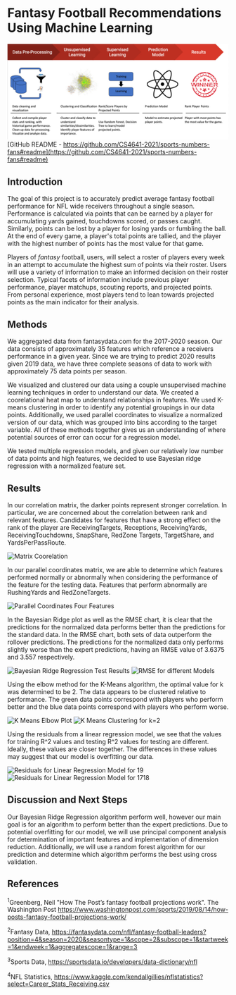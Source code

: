 # Fantasy Football Recommendations Using Machine Learning

![Summary Figure](/images/Fantasy_Football_ML_summary_figure.jpg)
[GitHub README - https://github.com/CS4641-2021/sports-numbers-fans#readme](https://github.com/CS4641-2021/sports-numbers-fans#readme)
## Introduction

The goal of this project is to accurately predict average fantasy football performance for NFL wide receivers throughout a single season. Performance is calculated via points that can be earned by a player for accumulating yards gained, touchdowns scored, or passes caught. Similarly, points can be lost by a player for losing yards or fumbling the ball. At the end of every game, a player's total points are tallied, and the player with the highest number of points has the most value for that game.

Players of *fantasy* football, users, will select a roster of players every week in an attempt to accumulate the highest sum of points via their roster. Users will use a variety of information to make an informed decision on their roster selection. Typical facets of information include previous player performance, player matchups, scouting reports, and projected points. From personal experience, most players tend to lean towards projected points as the main indicator for their analysis.


## Methods

We aggregated data from fantasydata.com for the 2017-2020 season. Our data consists of approximately 35 features which reference a receivers performance in a given year. Since we are trying to predict 2020 results given 2019 data, we have three complete seasons of data to work with approximately 75 data points per season. 

We visualized and clustered our data using a couple unsupervised machine learning techniques in order to understand our data. We created a coorelational heat map to understand relationships in features. We used K-means clustering in order to identify any potential groupings in our data points. Additionally, we used parallel coordinates to visualize a normalized version of our data, which was grouped into bins according to the target variable. All of these methods together gives us an understanding of where potential sources of error can occur for a regression model.

We tested multiple regression models, and given our relatively low number of data points and high features, we decided to use Bayesian ridge regression with a normalized feature set.

## Results
In our correlation matrix, the darker points represent stronger correlation. In particular, we are concerned about the correlation between rank and relevant features. Candidates for features that have a strong effect on the rank of the player are ReceivingTargets, Receptions, ReceivingYards, ReceivingTouchdowns, SnapShare, RedZone Targets, TargetShare, and YardsPerPassRoute. 

![Matrix Coorelation](https://user-images.githubusercontent.com/85750551/125112207-dbb8f980-e0b4-11eb-9b01-d812e29d72c2.png)

In our parallel coordinates matrix, we are able to determine which features performed normally or abnormally when considering the performance of the feature for the testing data. Features that perform abnormally are RushingYards and RedZoneTargets.

![Parallel Coordinates Four Features](https://user-images.githubusercontent.com/85750551/125112208-dbb8f980-e0b4-11eb-9a6d-ad10df78f8b5.png)

In the Bayesian Ridge plot as well as the RMSE chart, it is clear that the predictions for the normalized data performs better than the predictions for the standard data. In the RMSE chart, both sets of data outperform the rollover predictions. The predictions for the normalized data only performs slightly worse than the expert predictions, having an RMSE value of 3.6375 and 3.557 respectively. 

![Bayesian Ridge Regression Test Results](https://user-images.githubusercontent.com/85750551/125112202-db206300-e0b4-11eb-8759-f3c52fbc7d73.png)
![RMSE for different Models](https://user-images.githubusercontent.com/85750551/125112211-dc519000-e0b4-11eb-8731-594240e07826.png)

Using the elbow method for the K-Means algorithm, the optimal value for k was determined to be 2.
The data appears to be clustered relative to performance. The green data points correspond with players who perform better and the blue data points correspond with players who perform worse.

![K Means Elbow Plot](https://user-images.githubusercontent.com/85750551/125112206-dbb8f980-e0b4-11eb-9e84-2a0f3f31ab3b.png)
![K Means Clustering for k=2](https://user-images.githubusercontent.com/85750551/125112205-dbb8f980-e0b4-11eb-8b5c-245316368414.png)

Using the residuals from a linear regression model, we see that the values for training R^2 values and testing R^2 values for testing are different. Ideally, these values are closer together. The differences in these values may suggest that our model is overfitting our data.

![Residuals for Linear Regression Model for 19](https://user-images.githubusercontent.com/85750551/125112209-dc519000-e0b4-11eb-99f3-2f4174224e16.png)
![Residuals for Linear Regression Model for 1718](https://user-images.githubusercontent.com/85750551/125112210-dc519000-e0b4-11eb-9d5d-b33fc295815e.png)


## Discussion and Next Steps

Our Bayesian Ridge Regression algorithm perform well, however our main goal is for an algorithm to perform better than the expert predictions. Due to potential overfitting for our model, we will use principal component analysis for determination of important features and implementation of dimension reduction. Additionally, we will use a random forest algorithm for our prediction and determine which algorithm performs the best using cross validation.

## References
<sup>1</sup>Greenberg, Neil "How The Post’s fantasy football projections work". The Washington Post
https://www.washingtonpost.com/sports/2019/08/14/how-posts-fantasy-football-projections-work/

<sup>2</sup>Fantasy Data, https://fantasydata.com/nfl/fantasy-football-leaders?position=4&season=2020&seasontype=1&scope=2&subscope=1&startweek=1&endweek=1&aggregatescope=1&range=3

<sup>3</sup>Sports Data, https://sportsdata.io/developers/data-dictionary/nfl

<sup>4</sup>NFL Statistics, https://www.kaggle.com/kendallgillies/nflstatistics?select=Career_Stats_Receiving.csv
